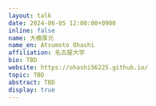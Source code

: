 ```yaml
---
layout: talk
date: 2024-06-05 12:00:00+0900
inline: false
name: 大橋厚元
name_en: Atsumoto Ohashi
affiliation: 名古屋大学
bio: TBD
website: https://ohashi56225.github.io/
topic: TBD
abstract: TBD
display: true
---
```

